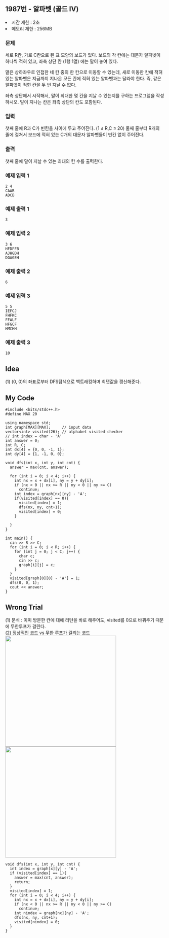 ## 1987번 - 알파벳 (골드 IV)
<li>시간 제한 : 2초</li>
<li>메모리 제한 : 256MB</li>

### 문제
세로 R칸, 가로 C칸으로 된 표 모양의 보드가 있다. 보드의 각 칸에는 대문자 알파벳이 하나씩 적혀 있고, 좌측 상단 칸 (1행 1열) 에는 말이 놓여 있다.<br>

말은 상하좌우로 인접한 네 칸 중의 한 칸으로 이동할 수 있는데, 새로 이동한 칸에 적혀 있는 알파벳은 지금까지 지나온 모든 칸에 적혀 있는 알파벳과는 달라야 한다. 즉, 같은 알파벳이 적힌 칸을 두 번 지날 수 없다.<br>

좌측 상단에서 시작해서, 말이 최대한 몇 칸을 지날 수 있는지를 구하는 프로그램을 작성하시오. 말이 지나는 칸은 좌측 상단의 칸도 포함된다.<br>

### 입력
첫째 줄에 R과 C가 빈칸을 사이에 두고 주어진다. (1 ≤ R,C ≤ 20) 둘째 줄부터 R개의 줄에 걸쳐서 보드에 적혀 있는 C개의 대문자 알파벳들이 빈칸 없이 주어진다.<br>

### 출력
첫째 줄에 말이 지날 수 있는 최대의 칸 수를 출력한다.<br>

### 예제 입력 1
```
2 4
CAAB
ADCB
```
### 예제 출력 1
```
3
```
### 예제 입력 2
```
3 6
HFDFFB
AJHGDH
DGAGEH
```
### 예제 출력 2
```
6
```
### 예제 입력 3
```
5 5
IEFCJ
FHFKC
FFALF
HFGCF
HMCHH
```
### 예제 출력 3
```
10
```

## Idea
(1) (0, 0)의 좌표로부터 DFS탐색으로 백트래킹하며 최댓값을 갱신해준다.

## My Code
```
#include <bits/stdc++.h>
#define MAX 20

using namespace std;
int graph[MAX][MAX];     // input data
vector<int> visited(26); // alphabet visited checker
// int index = char - 'A'
int answer = 0;
int R, C;
int dx[4] = {0, 0, -1, 1};
int dy[4] = {1, -1, 0, 0};

void dfs(int x, int y, int cnt) {
  answer = max(cnt, answer);
  
  for (int i = 0; i < 4; i++) {
    int nx = x + dx[i], ny = y + dy[i];
    if (nx < 0 || nx >= R || ny < 0 || ny >= C)
      continue;
    int index = graph[nx][ny] - 'A';
    if(visited[index] == 0){
      visited[index] = 1;
      dfs(nx, ny, cnt+1);
      visited[index] = 0;
    }

  }
}

int main() {
  cin >> R >> C;
  for (int i = 0; i < R; i++) {
    for (int j = 0; j < C; j++) {
      char c;
      cin >> c;
      graph[i][j] = c;
    }
  }
  visited[graph[0][0] - 'A'] = 1;
  dfs(0, 0, 1);
  cout << answer;
}
```

## Wrong Trial
(1) 분석 : 이미 방문한 칸에 대해 리턴을 바로 해주어도, visited를 0으로 바꿔주기 때문에 무한루프가 걸린다.<br>
(2) 정상적인 코드 vs 무한 루프가 걸리는 코드
<img width ="350 px" src="https://user-images.githubusercontent.com/82569171/221339597-882af028-6979-452c-a7f8-4367e5d51db8.png">
<img width ="350 px" src="https://user-images.githubusercontent.com/82569171/221339601-c34f5ce9-3f3d-4fba-af72-3ce770a57b56.png">
```
void dfs(int x, int y, int cnt) {
  int index = graph[x][y] - 'A';
  if (visited[index] == 1){
    answer = max(cnt, answer);
    return;
  }
  visited[index] = 1;
  for (int i = 0; i < 4; i++) {
    int nx = x + dx[i], ny = y + dy[i];
    if (nx < 0 || nx >= R || ny < 0 || ny >= C)
      continue;
    int nindex = graph[nx][ny] - 'A';
    dfs(nx, ny, cnt+1);
    visited[nindex] = 0;
  }
}
```


